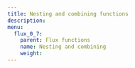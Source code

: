 ```yaml
---
title: Nesting and combining functions
description:
menu:
  flux_0_7:
    parent: Flux functions
    name: Nesting and combining
    weight:
---
```

